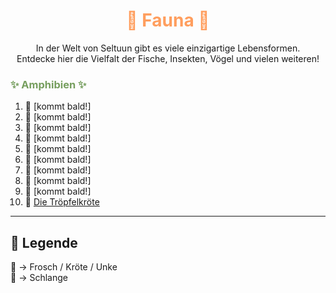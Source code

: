 
<h1 style="color:rgb(255, 158, 94); text-align: center;">🌱 Fauna 🌱</h1>

<div style="text-align: center;">
In der Welt von Seltuun gibt es viele einzigartige Lebensformen.<br>
Entdecke hier die Vielfalt der Fische, Insekten, Vögel und vielen weiteren!
</div>


<h3 style="color:rgb(118, 158, 94); text-align: left;">✨ Amphibien ✨</h3>

1.  🐸 [kommt bald!]
2.  🐸 [kommt bald!]
3.  🐸 [kommt bald!]
4.  🐸 [kommt bald!]
5.  🐍 [kommt bald!]
6.  🐸 [kommt bald!]
7.  🐸 [kommt bald!]
8.  🐸 [kommt bald!]
9.  🐸 [kommt bald!]
10. 🐸 [Die Tröpfelkröte](./fauna/troepfelkroete.md)

---

## 📜 Legende

🐸 -> Frosch / Kröte / Unke<br>
🐍 -> Schlange<br>